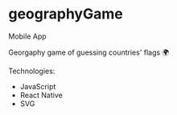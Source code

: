 # geographyGame
Mobile App

Georgaphy game of guessing countries' flags :earth_africa:

Technologies:
- JavaScript
- React Native
- SVG
